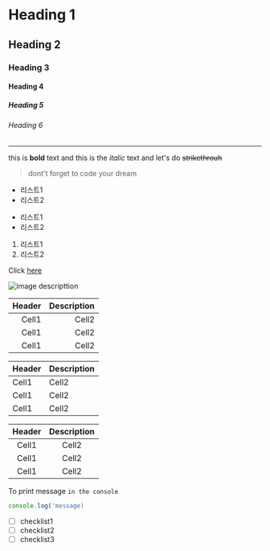 <!-- Heading -->
# Heading 1
## Heading 2
### Heading 3
#### Heading 4
##### Heading 5
###### Heading 6

<!-- line -->
___

<!-- Text attributes -->
this is **bold** text and this is the *italic* text and let's do ~~strikethrouh~~

<!-- Quite -->
> dont't forget to code your dream

<!-- Bullet list -->
* 리스트1
* 리스트2

- 리스트1
- 리스트2

1. 리스트1
2. 리스트2

<!-- link -->
Click [here](https://rockij.github.io/portfolio)

<!-- Image -->
![image descripttion](https://rockij.github.io/portfolio/resource/image/logo-ijung.png)

<!-- Table -->
|Header|Description|
|--:|--:|
|Cell1|Cell2|
|Cell1|Cell2|
|Cell1|Cell2|

|Header|Description|
|:--|:--|
|Cell1|Cell2|
|Cell1|Cell2|
|Cell1|Cell2|

|Header|Description|
|:--:|:--:|
|Cell1|Cell2|
|Cell1|Cell2|
|Cell1|Cell2|

<!-- Code -->
To print message `in the console`

```js
console.log('message)
```

<!-- Task Lists -->
- [ ] checklist1
- [ ] checklist2
- [ ] checklist3
